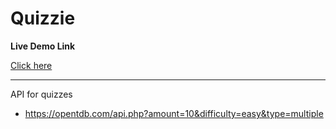 # Quizzie

**Live Demo Link**

[Click here](https://quizzie-git-develop-lil-snows-projects.vercel.app?_vercel_share=sKnbAqqtMn7yD70wj0YhdCSruqWfyLyf)

____
API for quizzes

- https://opentdb.com/api.php?amount=10&difficulty=easy&type=multiple
